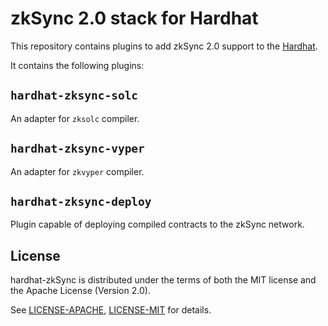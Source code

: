 # zkSync 2.0 stack for Hardhat

This repository contains plugins to add zkSync 2.0 support to the [Hardhat](https://hardhat.org/).

It contains the following plugins:

## `hardhat-zksync-solc`

An adapter for `zksolc` compiler.

## `hardhat-zksync-vyper`

An adapter for `zkvyper` compiler.

## `hardhat-zksync-deploy`

Plugin capable of deploying compiled contracts to the zkSync network.

## License

hardhat-zkSync is distributed under the terms of both the MIT license and the Apache License (Version 2.0).

See [LICENSE-APACHE](LICENSE-APACHE), [LICENSE-MIT](LICENSE-MIT) for details.

